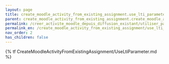 ```yaml
---
layout: page
title: create_moodle_activity_from_existing_assignment.use_lti_parameter
parent: create_moodle_activity_from_existing_assignment.create_moodle_activity_from_existing_assignment
permalink: /creer_activite_moodle_depuis_diffusion_existant/utiliser_parametre_lti
permalink_en: /create_moodle_activity_from_existing_assignment/use_lti_parameter
nav_order: 2
has_children: false
---
```


{% tf CreateMoodleActivityFromExistingAssignment/UseLtiParameter.md %}